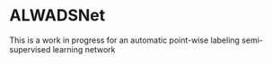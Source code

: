 # ALWADSNet
This is a work in progress for an automatic point-wise labeling semi-supervised learning network
